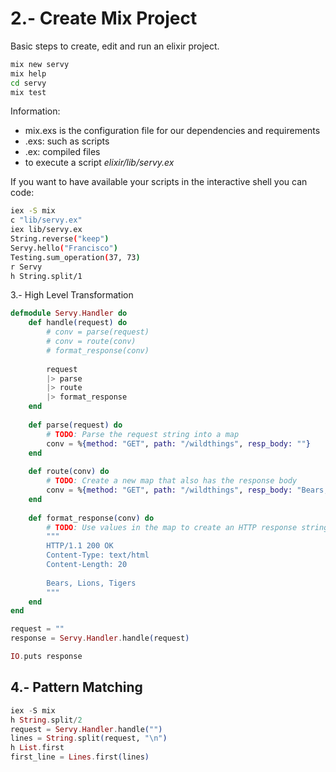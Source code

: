 # 2.- Create Mix Project

Basic steps to create, edit and run an elixir project.

```bash
mix new servy
mix help
cd servy
mix test
```

Information: 

* mix.exs is the configuration file for our dependencies and requirements
* .exs: such as scripts
* .ex: compiled files
* to execute a script _elixir/lib/servy.ex_ 

If you want to have available your scripts in the interactive shell you can code:

```bash
iex -S mix
c "lib/servy.ex"
iex lib/servy.ex
String.reverse("keep")
Servy.hello("Francisco")
Testing.sum_operation(37, 73)
r Servy
h String.split/1
```

3.- High Level Transformation

```elixir
defmodule Servy.Handler do
    def handle(request) do
        # conv = parse(request)
        # conv = route(conv)
        # format_response(conv)
        
        request 
        |> parse 
        |> route 
        |> format_response
    end
    
    def parse(request) do
        # TODO: Parse the request string into a map
        conv = %{method: "GET", path: "/wildthings", resp_body: ""}
    end
    
    def route(conv) do
        # TODO: Create a new map that also has the response body
        conv = %{method: "GET", path: "/wildthings", resp_body: "Bears, Lions, Tigers"}
    end
    
    def format_response(conv) do
        # TODO: Use values in the map to create an HTTP response string
        """
        HTTP/1.1 200 OK
        Content-Type: text/html
        Content-Length: 20
        
        Bears, Lions, Tigers
        """
    end
end

request = ""
response = Servy.Handler.handle(request)

IO.puts response
```
## 4.- Pattern Matching

```elixir
iex -S mix
h String.split/2
request = Servy.Handler.handle("")
lines = String.split(request, "\n")
h List.first
first_line = Lines.first(lines)
```

```
```

```
```

```
```